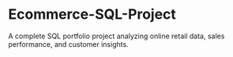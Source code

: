 # Ecommerce-SQL-Project
A complete SQL portfolio project analyzing online retail data, sales performance, and customer insights.
